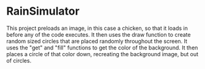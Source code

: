 # RainSimulator
This project preloads an image, in this case a chicken, so that it loads in before any of the code executes.
        It then uses the draw function to create random sized circles that are placed randomly throughout the screen. It
        uses the "get" and "fill" functions to get the color of the background. It then places a circle of that color
        down, recreating the background image, but out of circles.
